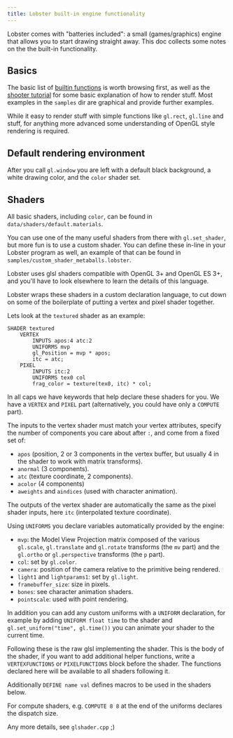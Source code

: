 ```yaml
---
title: Lobster built-in engine functionality
---
```


Lobster comes with "batteries included": a small (games/graphics) engine that allows you to start
drawing straight away. This doc collects some notes on the the built-in functionality.

Basics
------
The basic list of [builtin functions](builtin_functions_reference.html) is worth
browsing first, as well as the [shooter tutorial](shooter_tutorial.html)
for some basic explanation of how to render stuff. Most examples in the `samples` dir
are graphical and provide further examples.

While it easy to render stuff with simple functions like `gl.rect`, `gl.line`
and stuff, for anything more advanced some understanding of OpenGL style
rendering is required.

Default rendering environment
----------------------------
After you call `gl.window` you are left with a default black background,
a white drawing color, and the `color` shader set.

Shaders
-------
All basic shaders, including `color`, can be found in `data/shaders/default.materials`.

You can use one of the many useful shaders from there with `gl.set_shader`,
but more fun is to use a custom shader. You can define these in-line in
your Lobster program as well, an example of that can be found in
`samples/custom_shader_metaballs.lobster`.

Lobster uses glsl shaders compatible with OpenGL 3+ and OpenGL ES 3+,
and you'll have to look elsewhere to learn the details of this language.

Lobster wraps these shaders in a custom declaration language, to cut down on
some of the boilerplate of putting a vertex and pixel shader together.

Lets look at the `textured` shader as an example:

```
SHADER textured
    VERTEX
        INPUTS apos:4 atc:2
        UNIFORMS mvp
        gl_Position = mvp * apos;
        itc = atc;
    PIXEL
        INPUTS itc:2
        UNIFORMS tex0 col
        frag_color = texture(tex0, itc) * col;
```

In all caps we have keywords that help declare these shaders for you.
We have a `VERTEX` and `PIXEL` part (alternatively, you could have only
a `COMPUTE` part).

The inputs to the vertex shader must match your vertex attributes, specify the
number of components you care about after `:`, and come from a fixed set of:

* `apos` (position, 2 or 3 components in the vertex buffer, but usually 4 in
  the shader to work with matrix transforms).
* `anormal` (3 components).
* `atc` (texture coordinate, 2 components).
* `acolor` (4 components)
* `aweights` and `aindices` (used with character animation).

The outputs of the vertex shader are automatically the same as the pixel
shader inputs, here `itc` (interpolated texture coordinate).

Using `UNIFORMS` you declare variables automatically provided by the engine:

* `mvp`: the Model View Projection matrix composed of the various `gl.scale`,
  `gl.translate` and `gl.rotate` transforms (the `mv` part) and the `gl.ortho`
  or `gl.perspective` transforms (the `p` part).
* `col`: set by `gl.color`.
* `camera`: position of the camera relative to the primitive being rendered.
* `light1` and `lightparams1`: set by `gl.light`.
* `framebuffer_size`: size in pixels.
* `bones`: see character animation shaders.
* `pointscale`: used with point rendering.

In addition you can add any custom uniforms with a `UNIFORM` declaration, for
example by adding `UNIFORM float time` to the shader and
`gl.set_uniform("time", gl.time())` you can animate your shader to the
current time.

Following these is the raw glsl implementing the shader. This is the body
of the shader, if you want to add additional helper functions, write
a `VERTEXFUNCTIONS` or `PIXELFUNCTIONS` block before the shader. The
functions declared here will be available to all shaders following it.

Additionally `DEFINE name val` defines macros to be used in the shaders below.

For compute shaders, e.g. `COMPUTE 8 8` at the end of the uniforms declares
the dispatch size.

Any more details, see `glshader.cpp` ;)
